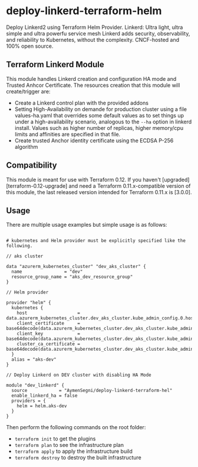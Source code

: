 # deploy-linkerd-terraform-helm

Deploy Linkerd2 using Terraform Helm Provider. 
Linkerd: Ultra light, ultra simple and ultra powerfu service mesh
Linkerd adds security, observability, and reliability to Kubernetes, without the complexity. CNCF-hosted and 100% open source.

## Terraform Linkerd Module

This module handles Linkerd creation and configuration HA mode and Trusted Anhcor Certificate.
The resources creation that this module will create/trigger are:
- Create a Linkerd control plan with the provided addons
- Setting High-Availability on demande for production cluster using a file values-ha.yaml that overrides some default values as to set things up under a high-availability scenario, analogous to the `--ha` option in linkerd install. Values such as higher number of replicas, higher memory/cpu limits and affinities are specified in that file.
- Create trusted Anchor identity  certificate using the ECDSA P-256 algorithm

## Compatibility

This module is meant for use with Terraform 0.12. If you haven't
[upgraded][terraform-0.12-upgrade] and need a Terraform
0.11.x-compatible version of this module, the last released version
intended for Terraform 0.11.x is [3.0.0].

## Usage

There are multiple usage examples but simple usage is as follows:

```hcl

# kubernetes and Helm provider must be explicitly specified like the following.

// aks cluster

data "azurerm_kubernetes_cluster" "dev_aks_cluster" {
  name                = "dev"
  resource_group_name = "aks_dev_resource_group"
}

// Helm provider 

provider "helm" {
  kubernetes {
    host                   = data.azurerm_kubernetes_cluster.dev_aks_cluster.kube_admin_config.0.host
    client_certificate     = base64decode(data.azurerm_kubernetes_cluster.dev_aks_cluster.kube_admin_config.0.client_certificate)
    client_key             = base64decode(data.azurerm_kubernetes_cluster.dev_aks_cluster.kube_admin_config.0.client_key)
    cluster_ca_certificate = base64decode(data.azurerm_kubernetes_cluster.dev_aks_cluster.kube_admin_config.0.cluster_ca_certificate)
  }
  alias = "aks-dev"
}

// Deploy Linkerd on DEV cluster with disabling HA Mode

module "dev_linkerd" {
  source            = "AymenSegni/deploy-linkerd-terraform-hel"
  enable_linkerd_ha = false 
  providers = {
    helm = helm.aks-dev
  }
}
```
Then perform the following commands on the root folder:

- `terraform init` to get the plugins
- `terraform plan` to see the infrastructure plan
- `terraform apply` to apply the infrastructure build
- `terraform destroy` to destroy the built infrastructure
